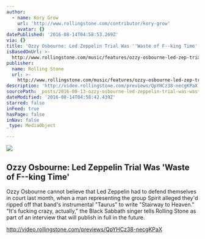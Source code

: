 ```yaml
---
author:
  - name: Kory Grow
    url: 'http://www.rollingstone.com/contributor/kory-grow'
    avatar: {}
datePublished: '2016-08-14T04:58:53.269Z'
via: {}
title: 'Ozzy Osbourne: Led Zeppelin Trial Was ''Waste of F--king Time'''
isBasedOnUrl: >-
  http://www.rollingstone.com/music/features/ozzy-osbourne-led-zep-trial-was-waste-of-f--king-time
publisher:
  name: Rolling Stone
  url: >-
    http://www.rollingstone.com/music/features/ozzy-osbourne-led-zep-trial-was-waste-of-f--king-time
description: 'http://video.rollingstone.com/previews/QpYHCz38-necgKPaX'
sourcePath: _posts/2016-08-13-ozzy-osbourne-led-zeppelin-trial-was-waste-of-f-king-time.md
dateModified: '2016-08-14T04:58:42.439Z'
starred: false
inFeed: true
hasPage: false
inNav: false
_type: MediaObject

---
```

<article style=""><img src="https://imgflo.herokuapp.com/graph/vahj1ThiexotieMo/9c635d27ae8320c5278a835df9ff4f6e/noop.jpg?input=http%3A%2F%2Fimg.wennermedia.com%2Fsocial%2Frs-248391-rs-ozzy-osbourne-robert-plant-35adef23-2177-40b3-b3eb-017cb2308ce6.jpg" /><h1>Ozzy Osbourne: Led Zeppelin Trial Was 'Waste of F--king Time'</h1><p>Ozzy Osbourne cannot believe that Led Zeppelin had to defend themselves in court last month, when a man representing the group Spirit alleged they'd ripped off that band's instrumental "Taurus" to write "Stairway to Heaven." "It's fucking crazy, actually," the Black Sabbath singer tells Rolling Stone as part of an interview that will publish in full in the future.</p></article>

http://video.rollingstone.com/previews/QpYHCz38-necgKPaX